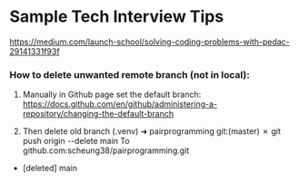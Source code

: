 # Sample Tech Interview Tips

https://medium.com/launch-school/solving-coding-problems-with-pedac-29141331f93f

### How to delete unwanted remote branch (not in local):
1. Manually in Github page set the default branch:
https://docs.github.com/en/github/administering-a-repository/changing-the-default-branch

2. Then delete old branch 
(.venv) ➜  pairprogramming git:(master) ✗ git push origin --delete main
To github.com:scheung38/pairprogramming.git
 - [deleted]         main